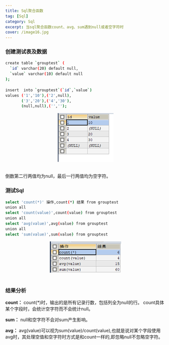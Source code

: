 ```yaml
---
title: Sql聚合函数
tag: [Sql]
category: Sql
excerpt: 当sql聚合函数count、avg、sum遇到null或者空字符时
cover: /image16.jpg
---
```

### **创建测试表及数据**
```bash
create table `grouptest` (
  `id` varchar(20) default null,
  `value` varchar(10) default null
);

insert  into `grouptest`(`id`,`value`) 
values ('1','10'),('2',null),
       ('3','20'),('4','30'),
       (null,null),('','');

```
<div style="text-align:center">
<img src="/Sql聚合函数/image1.png">
</div>
<br />

倒数第二行两值均为null，最后一行两值均为空字符。
### **测试Sql**
```bash
select 'count(*)' 操作,count(*) 结果 from grouptest
union all
select 'count(value)',count(value) from grouptest
union all
select 'avg(value)',avg(value) from grouptest
union all
select 'sum(value)',sum(value) from grouptest
```
<div style="text-align:center">
<img src="/Sql聚合函数/image2.png">
</div>
<br />

### **结果分析**
**count：**
count(*)时，输出的是所有记录行数，包括列全为null的行。
count具体某个字段时，会统计空字符而不会统计null。

**sum：**
null和空字符不会对sum产生影响。

**avg：**
avg(value)可以视为sum(value)/count(value),也就是说对某个字段使用avg时，其处理空值和空字符时方式是和count一样的,即忽略null不忽略空字符。
